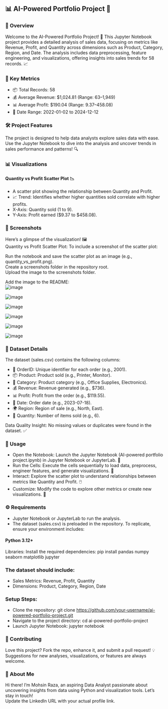 ## 📊 AI-Powered Portfolio Project 🚀


### 🌟 Overview

Welcome to the AI-Powered Portfolio Project! 📓 This Jupyter Notebook project provides a detailed analysis of sales data, focusing on metrics like Revenue, Profit, and Quantity across dimensions such as Product, Category, Region, and Date. The analysis includes data preprocessing, feature engineering, and visualizations, offering insights into sales trends for 58 records. 📈


### 🔑 Key Metrics

- 📦 Total Records: 58  
- 💰 Average Revenue: $1,024.81 (Range: $63–$1,949)  
- 📊 Average Profit: $190.04 (Range: $9.37–$458.08)  
- 📅 Date Range: 2022-01-02 to 2024-12-12


### 🛠️ Project Features

The project is designed to help data analysts explore sales data with ease. Use the Jupyter Notebook to dive into the analysis and uncover trends in sales performance and patterns! 🔍


### 📊 Visualizations

#### Quantity vs Profit Scatter Plot 📉

- A scatter plot showing the relationship between Quantity and Profit.  
- 📈 Trend: Identifies whether higher quantities sold correlate with higher profits.  
- X-Axis: Quantity sold (1 to 9).  
- Y-Axis: Profit earned ($9.37 to $458.08).


### 🎨 Screenshots

Here’s a glimpse of the visualization! 🖼️  
Quantity vs Profit Scatter Plot:
To include a screenshot of the scatter plot:  

Run the notebook and save the scatter plot as an image (e.g., quantity_vs_profit.png).  
Create a screenshots folder in the repository root.  
Upload the image to the screenshots folder.  

Add the image to the README:  
![image](https://github.com/user-attachments/assets/92e8fb59-a182-4e5b-8aac-729f0153e4bf)

![image](https://github.com/user-attachments/assets/f8ec429a-a17d-4a1b-995f-be3f065dc6df)

![image](https://github.com/user-attachments/assets/75392c39-53a2-4875-87fe-0f6abfb324a7)

![image](https://github.com/user-attachments/assets/e4f55d06-0dc5-4388-aa11-b30adc290c8d)

![image](https://github.com/user-attachments/assets/f1f194d6-8beb-4fe4-9f47-5074592d976f)

![image](https://github.com/user-attachments/assets/b62cafe5-9384-4193-b76c-011f47a3b726)



### 🧩 Dataset Details

The dataset (sales.csv) contains the following columns:  

- 📍 OrderID: Unique identifier for each order (e.g., 2001).  
- 📦 Product: Product sold (e.g., Printer, Monitor).  
- 🏬 Category: Product category (e.g., Office Supplies, Electronics).  
- 💰 Revenue: Revenue generated (e.g., $736).  
- 📊 Profit: Profit from the order (e.g., $119.55).  
- 📅 Date: Order date (e.g., 2023-07-18).  
- 🌍 Region: Region of sale (e.g., North, East).  
- 📏 Quantity: Number of items sold (e.g., 6).


Data Quality Insight: No missing values or duplicates were found in the dataset. ✅


### 🚀 Usage

- Open the Notebook: Launch the Jupyter Notebook (AI-powered portfolio project.ipynb) in Jupyter Notebook or JupyterLab. 📂  
- Run the Cells: Execute the cells sequentially to load data, preprocess, engineer features, and generate visualizations. 📑  
- Interact: Explore the scatter plot to understand relationships between metrics like Quantity and Profit. 🖱️  
- Customize: Modify the code to explore other metrics or create new visualizations. 🔧


### ⚙️ Requirements

- Jupyter Notebook or JupyterLab to run the analysis.  
- The dataset (sales.csv) is preloaded in the repository. To replicate, ensure your environment includes:  

#### Python 3.12+  

Libraries: Install the required dependencies:  pip install pandas numpy seaborn matplotlib jupyter



### The dataset should include:  

- Sales Metrics: Revenue, Profit, Quantity  
- Dimensions: Product, Category, Region, Date


### Setup Steps:  

- Clone the repository:  git clone https://github.com/your-username/ai-powered-portfolio-project.git
- Navigate to the project directory:  cd ai-powered-portfolio-project
- Launch Jupyter Notebook:  jupyter notebook


### 🤝 Contributing

Love this project? Fork the repo, enhance it, and submit a pull request! 💡 Suggestions for new analyses, visualizations, or features are always welcome.  

### 🌟 About Me

Hi there! I’m Mohsin Raza, an aspiring Data Analyst passionate about uncovering insights from data using Python and visualization tools. Let’s stay in touch!  
Update the LinkedIn URL with your actual profile link.
